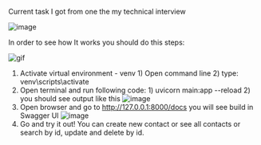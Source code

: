 Current task I got from one the my technical interview

![image](https://user-images.githubusercontent.com/80515538/159109610-8c232eeb-6c04-4f11-8c27-6e1f16580a51.png)


In order to see how It works you should do this steps:

![gif](https://user-images.githubusercontent.com/80515538/159109543-7dd79163-c007-42d0-bb30-5f94a7e62e58.gif)

1) Activate virtual environment - venv
        1) Open command line
        2) type: venv\scripts\activate
2) Open terminal and run following code:
        1) uvicorn main:app --reload
        2) you should see output like this
                  ![image](https://user-images.githubusercontent.com/80515538/159109746-5c88319e-04d8-4ad3-990b-c08c54dab18f.png)
3) Open browser and go to http://127.0.0.1:8000/docs you will see build in Swagger UI 
        ![image](https://user-images.githubusercontent.com/80515538/159106889-08862363-f758-4b5a-9dad-b3e63d373f8e.png)
4) Go and try it out! You can create new contact or see all contacts or search by id, update and delete by id. 
